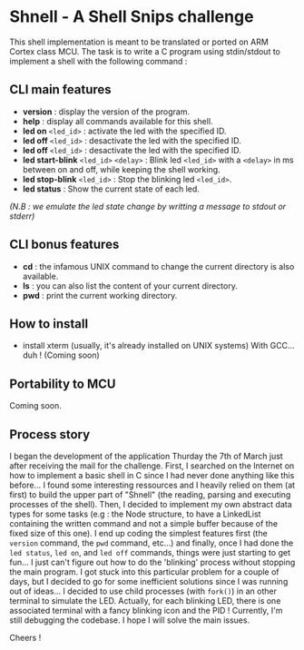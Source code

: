 # Shnell - A Shell Snips challenge

This shell implementation is meant to be translated or ported on ARM Cortex class MCU. The task is to write a C program using stdin/stdout to implement a shell with the following command :

## CLI main features

* __version__ : display the version of the program.
* __help__ : display all commands available for this shell.
* __led on__ `<led_id>` : activate the led with the specified ID.
* __led off__ `<led_id>` : desactivate the led with the specified ID.
* __led off__ `<led_id>` : desactivate the led with the specified ID.
* __led start-blink__ `<led_id>` `<delay>` :  Blink led `<led_id>` with a `<delay>` in ms between on and off, while keeping the shell working.
* __led stop-blink__ `<led_id>` :  Stop the blinking led `<led_id>`.
* __led status__ :  Show the current state of each led.

*(N.B : we emulate the led state change by writting a message to stdout or stderr)*

## CLI bonus features

* __cd__ : the infamous UNIX command to change the current directory is also available.
* __ls__ : you can also list the content of your current directory.
* __pwd__ : print the current working directory.

## How to install

* install xterm (usually, it's already installed on UNIX systems)
With GCC... duh !
(Coming soon)

## Portability to MCU

Coming soon.

## Process story

I began the development of the application Thurday the 7th of March just after receiving the mail for the challenge.
First, I searched on the Internet on how to implement a basic shell in C since I had never done anything like this before...
I found some interesting ressources and I heavily relied on them (at first) to build the upper part of "Shnell" (the reading, parsing and executing processes of the shell).
Then, I decided to implement my own abstract data types for some tasks (e.g : the Node structure, to have a LinkedList containing the written command and not a simple buffer
because of the fixed size of this one). I end up coding the simplest features first (the `version` command, the `pwd` command, etc...) and finally, once I had done the `led status`, `led on`, and `led off` commands, things were just starting to get fun...
I just can't figure out how to do the 'blinking' process without stopping the main program. I got stuck into this particular problem for a couple of days, but I decided to go for some inefficient solutions since I was running out of ideas...
I decided to use child processes (with `fork()`) in an other terminal to simulate the LED. Actually, for each blinking LED, there is one associated terminal with a fancy blinking icon and the PID ! Currently, I'm still debugging the codebase. I hope I will solve the main issues.

Cheers !
